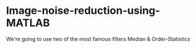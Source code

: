 # Image-noise-reduction-using-MATLAB
We're going to use two of the most famous filters Median &amp; Order-Statistics
